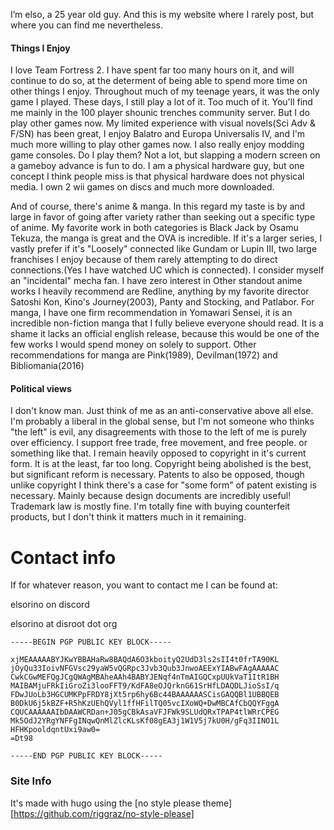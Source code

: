 I’m elso, a 25 year old guy. And this is my website where I rarely post, but where you can find me nevertheless.

#### Things I Enjoy
I love Team Fortress 2. I have spent far too many hours on it, and will continue to do so, at the determent of being able to spend more time on other things I enjoy. Throughout much of my teenage years, it was the only game I played. These days, I still play a lot of it. Too much of it. You'll find me mainly in the 100 player shounic trenches community server.
But I do play other games now. My limited experience with visual novels(Sci Adv & F/SN) has been great, I enjoy Balatro and Europa Universalis IV, and I'm much more willing to play other games now.
I also really enjoy modding game consoles. Do I play them? Not a lot, but slapping a modern screen on a gameboy advance is fun to do. I am a physical hardware guy, but one concept I think people miss is that physical hardware does not physical media. I own 2 wii games on discs and much more downloaded. 

And of course, there's anime & manga. In this regard my taste is by and large in favor of going after variety rather than seeking out a specific type of anime. My favorite work in both categories is Black Jack by Osamu Tekuza, the manga is great and the OVA is incredible. If it's a larger series, I vastly prefer if it's "Loosely" connected like Gundam or Lupin III, two large franchises I enjoy because of them rarely attempting to do direct connections.(Yes I have watched UC which is connected). 
I consider myself an "incidental" mecha fan. I have zero interest in 
Other standout anime works I heavily recommend are Redline, anything by my favorite director Satoshi Kon, Kino's Journey(2003), Panty and Stocking, and Patlabor.
For manga, I have one firm recommendation in Yomawari Sensei, it is an incredible non-fiction manga that I fully believe everyone should read. It is a shame it lacks an official english release, because this would be one of the few works I would spend money on solely to support.
Other recommendations for manga are Pink(1989), Devilman(1972) and Bibliomania(2016)

#### Political views
I don't know man. Just think of me as an anti-conservative above all else. I'm probably a liberal in the global sense, but I'm not someone who thinks "the left" is evil, any disagreements with those to the left of me is purely over efficiency. I support free trade, free movement, and free people. or something like that. 
I remain heavily opposed to copyright in it's current form. It is at the least, far too long. Copyright being abolished is the best, but significant reform is necessary. Patents to also be opposed, though unlike copyright I think there's a case for "some form" of patent existing is necessary. Mainly because design documents are incredibly useful! Trademark law is mostly fine. I'm totally fine with buying counterfeit products, but I don't think it matters much in it remaining. 
# Contact info

If for whatever reason, you want to contact me I can be found at:

elsorino on discord

elsorino at disroot dot org

```
-----BEGIN PGP PUBLIC KEY BLOCK-----

xjMEAAAAABYJKwYBBAHaRw8BAQdA6O3kboityQ2UdD3ls2sII4t0frTA90KL
jOyQu33IoivNFGVsc29yaW5vQGRpc3Jvb3Qub3JnwoAEExYIABwFAgAAAAAC
CwkCGwMEFQgJCgQWAgMBAheAAh4BABYJENqf4nTmAIGQCxpUUkVaT1ItR1BH
MAIBAMjuFRkIiGroZi3looFFT9/KdFA8eOJQrknG61SrHfLDAQDLJioSsI/q
FDwJUoLb3HGCUMKPpFRDY8jXt5rp6hy6Bc44BAAAAAASCisGAQQBl1UBBQEB
B0DkU6j5kBZF+R5hKzUEhQVyl1ffHFilTQ05vcIXoWQ+DwMBCAfCbQQYFggA
CQUCAAAAAAIbDAAWCRDan+J05gCBkAsaVFJFWk9SLUdQRxTPAP4tlWRrCPEG
Mk5OdJ2YRgYNFFgINqwQnMlZlcKLsKf08gEA3j1W1V5j7kU0H/gFq3IINO1L
HFHKpooldqntUxi9aw0=
=Dt98

-----END PGP PUBLIC KEY BLOCK-----
```
### 
### Site Info
It's made with hugo using the [no style please theme][https://github.com/riggraz/no-style-please]

